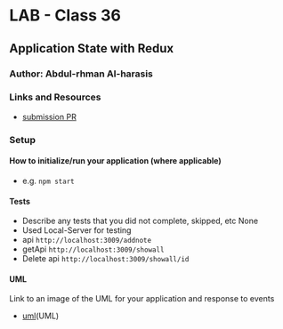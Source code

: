 # LAB - Class 36

## Application State with Redux

### Author: Abdul-rhman Al-harasis 

### Links and Resources

- [submission PR](https://github.com/401-advanced-javascript-Dante/lab36/pull/1)

<!-- - [ci/cd](https://github.com/401-advanced-javascript-Dante/lab31/actions/runs/48085952) (GitHub Actions)

- [front-end application](https://401-advanced-javascript-dante.github.io/lab31/) (GitHub Pages) -->

### Setup


#### How to initialize/run your application (where applicable)

- e.g. `npm start`

#### Tests
- Describe any tests that you did not complete, skipped, etc None
- Used Local-Server for testing 
- api `http://localhost:3009/addnote`
- getApi  `http://localhost:3009/showall`
- Delete api  `http://localhost:3009/showall/id`


#### UML

Link to an image of the UML for your application and response to events
- [uml](https://i.ibb.co/Hqs3mqM/custom.jpg)(UML)

